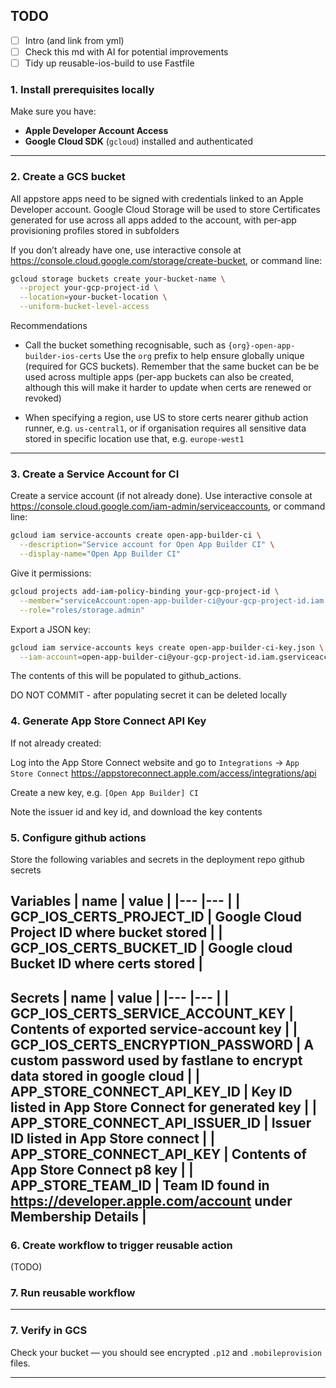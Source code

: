 ## TODO
- [ ] Intro (and link from yml)
- [ ] Check this md with AI for potential improvements
- [ ] Tidy up reusable-ios-build to use Fastfile

### 1. Install prerequisites locally
Make sure you have:
- **Apple Developer Account Access**
- **Google Cloud SDK** (`gcloud`) installed and authenticated

---

### 2. Create a GCS bucket
All appstore apps need to be signed with credentials linked to an Apple Developer account. 
Google Cloud Storage will be used to store Certificates generated for use across all apps added to the account, with per-app provisioning profiles stored in subfolders

If you don’t already have one, use interactive console at https://console.cloud.google.com/storage/create-bucket, or command line:

```bash
gcloud storage buckets create your-bucket-name \
  --project your-gcp-project-id \
  --location=your-bucket-location \
  --uniform-bucket-level-access
```

Recommendations
- Call the bucket something recognisable, such as `{org}-open-app-builder-ios-certs`
Use the `org` prefix to help ensure globally unique (required for GCS buckets). Remember that the same bucket can be be used across multiple apps (per-app buckets can also be created, although this will make it harder to update when certs are renewed or revoked)

- When specifying a region, use US to store certs nearer github action runner, e.g. `us-central1`, or if organisation requires all sensitive data stored in specific location use that, e.g. `europe-west1`

---

### 3. Create a Service Account for CI
Create a service account (if not already done). Use interactive console at https://console.cloud.google.com/iam-admin/serviceaccounts, or command line:

```bash
gcloud iam service-accounts create open-app-builder-ci \
  --description="Service account for Open App Builder CI" \
  --display-name="Open App Builder CI"
```

Give it permissions:

```bash
gcloud projects add-iam-policy-binding your-gcp-project-id \
  --member="serviceAccount:open-app-builder-ci@your-gcp-project-id.iam.gserviceaccount.com" \
  --role="roles/storage.admin"
```

Export a JSON key:

```bash
gcloud iam service-accounts keys create open-app-builder-ci-key.json \
  --iam-account=open-app-builder-ci@your-gcp-project-id.iam.gserviceaccount.com
```

The contents of this will be populated to github_actions. 

DO NOT COMMIT - after populating secret it can be deleted locally

### 4. Generate App Store Connect API Key
If not already created:

Log into the App Store Connect website and go to `Integrations` -> `App Store Connect`
https://appstoreconnect.apple.com/access/integrations/api

Create a new key, e.g. `[Open App Builder] CI`

Note the issuer id and key id, and download the key contents

### 5. Configure github actions
Store the following variables and secrets in the deployment repo github secrets

**Variables**
| name | value |
|---    |---    |
| GCP_IOS_CERTS_PROJECT_ID | Google Cloud Project ID where bucket stored       |
| GCP_IOS_CERTS_BUCKET_ID  | Google cloud Bucket ID where certs stored         |
---


**Secrets**
| name | value |
|---    |---    |
| GCP_IOS_CERTS_SERVICE_ACCOUNT_KEY | Contents of exported service-account key |
| GCP_IOS_CERTS_ENCRYPTION_PASSWORD | A custom password used by fastlane to encrypt data stored in google cloud |
| APP_STORE_CONNECT_API_KEY_ID  | Key ID listed in App Store Connect for generated key |
| APP_STORE_CONNECT_API_ISSUER_ID  | Issuer ID listed in App Store connect |
| APP_STORE_CONNECT_API_KEY  | Contents of App Store Connect p8 key   |
| APP_STORE_TEAM_ID | Team ID found in https://developer.apple.com/account under Membership Details |
---

### 6. Create workflow to trigger reusable action
(TODO)


### 7. Run reusable workflow

---

### 7. Verify in GCS
Check your bucket — you should see encrypted `.p12` and `.mobileprovision` files.

---
